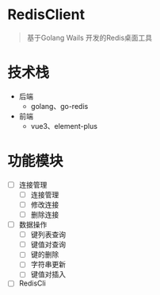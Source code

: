 # RedisClient

> 基于Golang Wails 开发的Redis桌面工具

# 技术栈

+ 后端
  + golang、go-redis
+ 前端
  + vue3、element-plus

# 功能模块

+ [ ] 连接管理
  + [ ] 连接管理
  + [ ] 修改连接
  + [ ] 删除连接
+ [ ] 数据操作
  + [ ] 键列表查询
  + [ ] 键值对查询
  + [ ] 键的删除
  + [ ] 字符串更新
  + [ ] 键值对插入
+ [ ] RedisCli